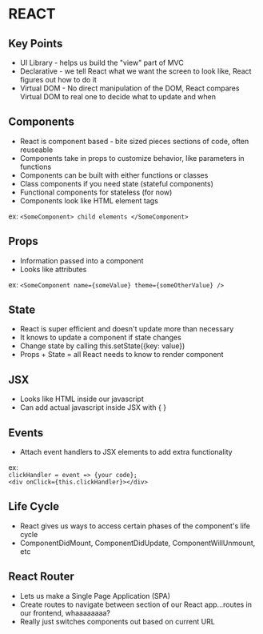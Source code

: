 # REACT

## Key Points
* UI Library - helps us build the "view" part of MVC
* Declarative - we tell React what we want the screen to look like, React figures out how to do it
* Virtual DOM - No direct manipulation of the DOM, React compares Virtual DOM to real one to decide what to update and when

## Components
* React is component based - bite sized pieces sections of code, often reuseable
* Components take in props to customize behavior, like parameters in functions
* Components can be built with either functions or classes
* Class components if you need state (stateful components)
* Functional components for stateless (for now)
* Components look like HTML element tags

ex: `<SomeComponent> child elements </SomeComponent>`

## Props
* Information passed into a component
* Looks like attributes

ex: `<SomeComponent name={someValue} theme={someOtherValue} />`

## State
* React is super efficient and doesn't update more than necessary
* It knows to update a component if state changes
* Change state by calling this.setState({key: value})
* Props + State = all React needs to know to render component

## JSX
* Looks like HTML inside our javascript
* Can add actual javascript inside JSX with { }

## Events
* Attach event handlers to JSX elements to add extra functionality

ex: 
<br>
`clickHandler = event => {your code};`
<br>
`<div onClick={this.clickHandler}></div>`

## Life Cycle
* React gives us ways to access certain phases of the component's life cycle
* ComponentDidMount, ComponentDidUpdate, ComponentWillUnmount, etc

## React Router
* Lets us make a Single Page Application (SPA)
* Create routes to navigate between section of our React app...routes in our frontend, whaaaaaaaa?
* Really just switches components out based on current URL

